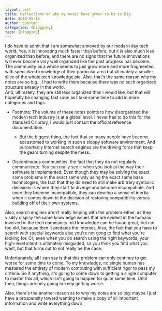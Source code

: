 ```yaml
---
layout: post
title: Reflections on why my notes have grown to be so big
date: 2018-05-15
author: quorten
categories: [blogging]
tags: [blogging]
---
```


I do have to admit that I am somewhat annoyed by our modern day tech 
world.  Yes, it is innovating much faster than before, but it is also 
much less organized than before, and there are no signs that the future 
innovations will ever become very well organized like the past progress 
has become.  The community as a whole seems to just grow more and more 
fragmented, with specialized knowledge of their particular area but 
ultimately a smaller slice of the whole tech knowledge pie.  Also, 
that's the same reason why my notes are so big... I had to write them 
because there was no such organized structure already in the world.  
And, ultimately, they are still less organized than I would like, but 
that will hopefully be changing fast soon as I take some time to add in 
more categories and tags.

* Footnote: The volume of these notes points to how disorganized
  the modern tech  industry is at a global level.  I never had to
  do this for the standard C library, I would just consult the
  official reference documentation.

    * But the biggest thing, the fact that so many people have become
      accustomed to working in such a sloppy software environment.
      And purportedly Internet search engines are the driving force
      that keep the gears turning despite the mess.

* Discontinuous communities, the fact that they do not regularly
  communicate.  You can really see it when you look at the way their
  software is implemented.  Even though they may be solving the exact
  same problems in the exact same way using the exact same base
  technologies, the fact that they do need to still make arbitrary
  symbolic decisions is where they start to diverge and become
  incompatible.  And once they become incompatible, they can develop a
  sense of inertia when it comes down to the decision of restoring
  compatibility versus building off of their own systems.

Also, search engines aren't really helping with the problem either, as 
they visibly display the same knowledge issues that are evident in the 
humans involved in the tech community: old knowledge can be found great, 
but not too old, because then it predates the Internet.  Also, the fact 
that you have to search with special keywords else you're not gong to 
find what you're looking for.  Or, even when you do search using the 
right keywords, your high-level intent is ultimately misguided, so you 
think you find what you want, but that turns out to not really be the 
case.

Unfortunately, all I can say is that this problem can only continue to 
get worse for some time to come.  To my knowledge, no single human has 
mastered the entirety of modern computing with sufficient rigor to pass 
my criteria.  So if anything, it's going to come down to getting a 
single computer to master this all, which isn't going to happen for 
quite some time.  Until then, things are only going to keep getting 
worse.

Also, there's the another reason as to why my notes are so big: maybe I 
just have a prospensity toward wanting to make a copy of all important 
information and write everything down.
